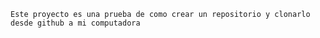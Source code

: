     Este proyecto es una prueba de como crear un repositorio y clonarlo desde github a mi computadora